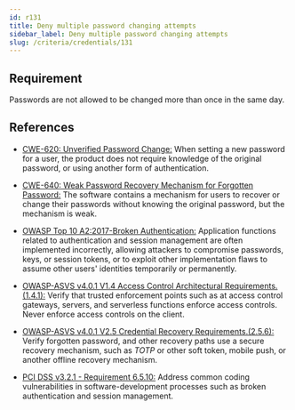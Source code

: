 ```yaml
---
id: r131
title: Deny multiple password changing attempts
sidebar_label: Deny multiple password changing attempts
slug: /criteria/credentials/131
---
```


## Requirement

Passwords are not allowed to be changed
more than once in the same day.

## References

- [CWE-620: Unverified Password Change:](https://cwe.mitre.org/data/definitions/620.html)
When setting a new password for a user,
the product does not require knowledge
of the original password,
or using another form of authentication.

- [CWE-640: Weak Password Recovery Mechanism for Forgotten Password:](https://cwe.mitre.org/data/definitions/640.html)
The software contains a mechanism
for users to recover
or change their passwords
without knowing the original password,
but the mechanism is weak.

- [OWASP Top 10 A2:2017-Broken Authentication:](https://owasp.org/www-project-top-ten/OWASP_Top_Ten_2017/Top_10-2017_A2-Broken_Authentication)
Application functions related to authentication
and session management
are often implemented incorrectly,
allowing attackers to compromise passwords, keys,
or session tokens,
or to exploit other implementation flaws
to assume other users' identities
temporarily or permanently.

- [OWASP-ASVS v4.0.1 V1.4 Access Control Architectural Requirements.(1.4.1):](https://owasp.org/www-pdf-archive/OWASP_Application_Security_Verification_Standard_4.0-en.pdf)
Verify that trusted enforcement points
such as at access control gateways,
servers, and serverless functions
enforce access controls.
Never enforce access controls on the client.

- [OWASP-ASVS v4.0.1 V2.5 Credential Recovery Requirements.(2.5.6):](https://owasp.org/www-pdf-archive/OWASP_Application_Security_Verification_Standard_4.0-en.pdf)
Verify forgotten password,
and other recovery paths
use a secure recovery mechanism,
such as *TOTP* or other soft token,
mobile push,
or another offline recovery mechanism.

- [PCI DSS v3.2.1 - Requirement 6.5.10:](https://www.pcisecuritystandards.org/documents/PCI_DSS_v3-2-1.pdf)
Address common coding vulnerabilities
in software-development processes
such as broken authentication
and session management.
